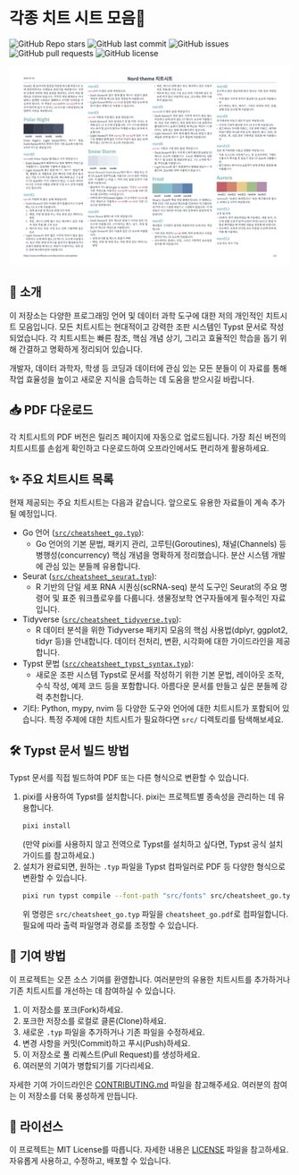 # 각종 치트 시트 모음🤗

![GitHub Repo stars](https://img.shields.io/github/stars/partrita/cheatsheets?style=social)
![GitHub last commit](https://img.shields.io/github/last-commit/partrita/cheatsheets)
![GitHub issues](https://img.shields.io/github/issues/partrita/cheatsheets)
![GitHub pull requests](https://img.shields.io/github/issues-pr/partrita/cheatsheets)
![GitHub license](https://img.shields.io/github/license/partrita/cheatsheets)


![](./cheatsheet_demo.png)

## 🚀 소개

이 저장소는 다양한 프로그래밍 언어 및 데이터 과학 도구에 대한 저의 개인적인 치트시트 모음입니다. 모든 치트시트는 현대적이고 강력한 조판 시스템인 Typst 문서로 작성되었습니다. 각 치트시트는 빠른 참조, 핵심 개념 상기, 그리고 효율적인 학습을 돕기 위해 간결하고 명확하게 정리되어 있습니다.

개발자, 데이터 과학자, 학생 등 코딩과 데이터에 관심 있는 모든 분들이 이 자료를 통해 작업 효율성을 높이고 새로운 지식을 습득하는 데 도움을 받으시길 바랍니다.


## 📥 PDF 다운로드

각 치트시트의 PDF 버전은 릴리즈 페이지에 자동으로 업로드됩니다. 가장 최신 버전의 치트시트를 손쉽게 확인하고 다운로드하여 오프라인에서도 편리하게 활용하세요.


## ✨ 주요 치트시트 목록

현재 제공되는 주요 치트시트는 다음과 같습니다. 앞으로도 유용한 자료들이 계속 추가될 예정입니다.

- Go 언어 ([`src/cheatsheet_go.typ`](src/cheatsheet_go.typ)):
  - Go 언어의 기본 문법, 패키지 관리, 고루틴(Goroutines), 채널(Channels) 등 병행성(concurrency) 핵심 개념을 명확하게 정리했습니다. 분산 시스템 개발에 관심 있는 분들께 유용합니다.
- Seurat ([`src/cheatsheet_seurat.typ`](src/cheatsheet_seurat.typ)):
  - R 기반의 단일 세포 RNA 시퀀싱(scRNA-seq) 분석 도구인 Seurat의 주요 명령어 및 표준 워크플로우를 다룹니다. 생물정보학 연구자들에게 필수적인 자료입니다.
- Tidyverse ([`src/cheatsheet_tidyverse.typ`](src/cheatsheet_tidyverse.typ)):
  - R 데이터 분석을 위한 Tidyverse 패키지 모음의 핵심 사용법(dplyr, ggplot2, tidyr 등)을 안내합니다. 데이터 전처리, 변환, 시각화에 대한 가이드라인을 제공합니다.
- Typst 문법 ([`src/cheatsheet_typst_syntax.typ`](src/cheatsheet_typst_syntax.typ)):
  - 새로운 조판 시스템 Typst로 문서를 작성하기 위한 기본 문법, 레이아웃 조작, 수식 작성, 예제 코드 등을 포함합니다. 아름다운 문서를 만들고 싶은 분들께 강력 추천합니다.
- 기타: Python, mypy, nvim 등 다양한 도구와 언어에 대한 치트시트가 포함되어 있습니다. 특정 주제에 대한 치트시트가 필요하다면 `src/` 디렉토리를 탐색해보세요.


## 🛠️ Typst 문서 빌드 방법

Typst 문서를 직접 빌드하여 PDF 또는 다른 형식으로 변환할 수 있습니다.

1.  pixi를 사용하여 Typst를 설치합니다. pixi는 프로젝트별 종속성을 관리하는 데 유용합니다.
    ```bash
    pixi install
    ```
    (만약 pixi를 사용하지 않고 전역으로 Typst를 설치하고 싶다면, Typst 공식 설치 가이드를 참고하세요.)
2.  설치가 완료되면, 원하는 `.typ` 파일을 Typst 컴파일러로 PDF 등 다양한 형식으로 변환할 수 있습니다.
    ```bash
    pixi run typst compile --font-path "src/fonts" src/cheatsheet_go.typ
    ```
    위 명령은 `src/cheatsheet_go.typ` 파일을 `cheatsheet_go.pdf`로 컴파일합니다. 필요에 따라 출력 파일명과 경로를 조정할 수 있습니다.


## 🤝 기여 방법

이 프로젝트는 오픈 소스 기여를 환영합니다. 여러분만의 유용한 치트시트를 추가하거나 기존 치트시트를 개선하는 데 참여하실 수 있습니다.

1.  이 저장소를 포크(Fork)하세요.
2.  포크한 저장소를 로컬로 클론(Clone)하세요.
3.  새로운 `.typ` 파일을 추가하거나 기존 파일을 수정하세요.
4.  변경 사항을 커밋(Commit)하고 푸시(Push)하세요.
5.  이 저장소로 풀 리퀘스트(Pull Request)를 생성하세요.
6.  여러분의 기여가 병합되기를 기다리세요.

자세한 기여 가이드라인은 [CONTRIBUTING.md](./CONTRIBUTING.md) 파일을 참고해주세요. 여러분의 참여는 이 저장소를 더욱 풍성하게 만듭니다.


## 📜 라이선스

이 프로젝트는 MIT License를 따릅니다.
자세한 내용은 [LICENSE](./LICENSE) 파일을 참고하세요. 자유롭게 사용하고, 수정하고, 배포할 수 있습니다.
